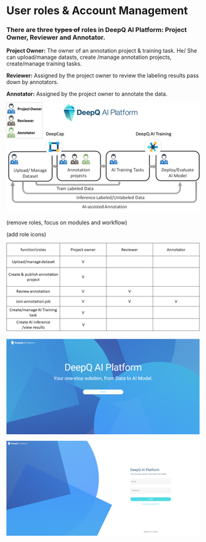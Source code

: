 # User roles & Account Management

### There are three ~~types of~~ roles in DeepQ AI Platform: Project Owner, Reviewer and Annotator. 

**Project Owner:** The owner of an annotation project & training task. He/ She can upload/manage datasts, create /manage annotation projects, create/manage training tasks. 

**Reviewer:** Assigned by the project owner to review the labeling results pass down by annotators.

**Annotator:** Assigned by the project owner to annotate the data. 

![](../.gitbook/assets/image%20%2894%29.png)

\(remove roles, focus on modules and workflow\)



\(add role icons\)

![ The Function/Role matrix of DeepQ AI Platform](../.gitbook/assets/image%20%28103%29.png)



![](../.gitbook/assets/image%20%28119%29.png)





![](../.gitbook/assets/image%20%2840%29.png)


